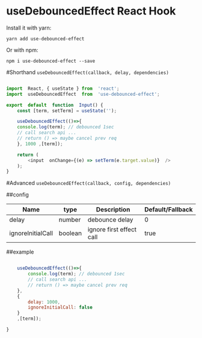
# useDebouncedEffect React Hook

  

Install it with yarn:
```
yarn add use-debounced-effect
```

Or with npm:
```
npm i use-debounced-effect --save
```

#Shorthand
`useDebouncedEffect(callback, delay, dependencies)`

```javascript

import  React, { useState } from  'react';
import  useDebouncedEffect  from  'use-debounced-effect';

export  default  function  Input() {
	const [term, setTerm] = useState('');

	useDebouncedEffect(()=>{
	console.log(term); // debounced 1sec
	// call search api ...
	// return () => maybe cancel prev req
	}, 1000 ,[term]);

	return (
		<input  onChange={(e) => setTerm(e.target.value)}  />
	);
}
```

  



#Advanced
`useDebouncedEffect(callback, config, dependencies)`

##config
  
|Name  |type| Description |Default/Fallback|
|--|--|--|--|
|delay  |number| debounce delay |0|
|ignoreInitialCall|boolean| ignore first effect call | true

##example
```javascript

	useDebouncedEffect(()=>{
		console.log(term); // debounced 1sec
		// call search api ...
		// return () => maybe cancel prev req
	}, 
	{ 
		delay: 1000,
		ignoreInitialCall: false
	}
	,[term]);

}
```
  
  